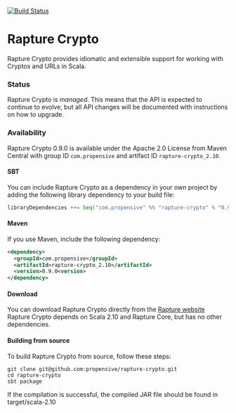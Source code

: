 [![Build Status](https://travis-ci.org/propensive/rapture-crypto.png?branch=master)](https://travis-ci.org/propensive/rapture-crypto)

# Rapture Crypto

Rapture Crypto provides idiomatic and extensible support for working with Cryptos and URLs in Scala.

### Status

Rapture Crypto is *managed*. This means that the API is expected to continue to evolve, but all API changes will be documented with instructions on how to upgrade.

### Availability

Rapture Crypto 0.9.0 is available under the Apache 2.0 License from Maven Central with group ID `com.propensive` and artifact ID `rapture-crypto_2.10`.

#### SBT

You can include Rapture Crypto as a dependency in your own project by adding the following library dependency to your build file:

```scala
libraryDependencies ++= Seq("com.propensive" %% "rapture-crypto" % "0.9.0")
```

#### Maven

If you use Maven, include the following dependency:

```xml
<dependency>
  <groupId>com.propensive</groupId>
  <artifactId>rapture-crypto_2.10</artifactId>
  <version>0.9.0<version>
</dependency>
```

#### Download

You can download Rapture Crypto directly from the [Rapture website](http://rapture.io/)
Rapture Crypto depends on Scala 2.10 and Rapture Core, but has no other dependencies.

#### Building from source

To build Rapture Crypto from source, follow these steps:

```
git clone git@github.com:propensive/rapture-crypto.git
cd rapture-crypto
sbt package
```

If the compilation is successful, the compiled JAR file should be found in target/scala-2.10
